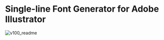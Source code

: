 # Single-line Font Generator for Adobe Illustrator
![v100_readme](https://user-images.githubusercontent.com/64333959/170783473-7c56c2c8-6d42-4f0b-b7b2-345f259f0cee.png)
